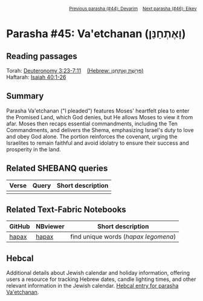 <span style="float: right;"><sup> <a href="../44%20-%20Devarim">Previous parasha (#44): Devarim</a> &nbsp;&nbsp; <a href="../46%20-%20Eikev">Next parasha (#46): Eikev</a></sup></span><br>

# Parasha #45: Va'etchanan (וָאֶתְחַנַּן)

## Reading passages

Torah: <a href="https://www.stepbible.org/?q=version=NASB2020|reference=Deut.3:23-7:11&options=HNVUG" target="_blank">Deuteronomy 3:23-7:11</a> &nbsp;&nbsp; <a href="https://tikkun.io/#/p/devarim" target="_blank">(Hebrew: פָּרָשַׁת וָאֶתְחַנַּן)</a><br>
Haftarah: 
<a href="https://www.stepbible.org/?q=version=NASB2020|reference=Is.40:1-26&options=HNVUG" target="_blank">Isaiah 40:1-26</a>

## Summary

Parasha Va'etchanan ("I pleaded") features Moses' heartfelt plea to enter the Promised Land, which God denies, but He allows Moses to view it from afar. Moses then recaps essential commandments, including the Ten Commandments, and delivers the Shema, emphasizing Israel's duty to love and obey God alone. The portion reinforces the covenant, urging the Israelites to remain faithful and avoid idolatry to ensure their success and prosperity in the land.

## Related SHEBANQ queries

Verse | Query | Short description
--- | --- | --- 
||


## Related Text-Fabric Notebooks

GitHub | NBviewer | Short description
---|---|---
[hapax](hapax.ipynb) | <a href="https://nbviewer.org/github/tonyjurg/Parashot/blob/main/WeeklyParasha/45%20-%20Va'etchanan/hapax.ipynb" target="_blank">hapax</a> | find unique words (*hapax legomena*)

## Hebcal

Additional details about Jewish calendar and holiday information, offering users a resource for tracking Hebrew dates, candle lighting times, and other relevant information in the Jewish calendar. <a href="https://www.hebcal.com/sedrot/vaetchanan" target="_blank">Hebcal entry for parasha Va'etchanan</a>.

